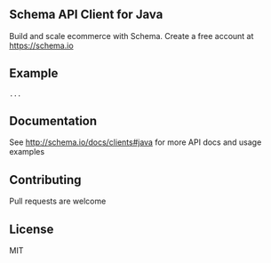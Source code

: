 ## Schema API Client for Java

Build and scale ecommerce with Schema. Create a free account at https://schema.io

## Example

    ...

## Documentation

See <http://schema.io/docs/clients#java> for more API docs and usage examples

## Contributing

Pull requests are welcome

## License

MIT
